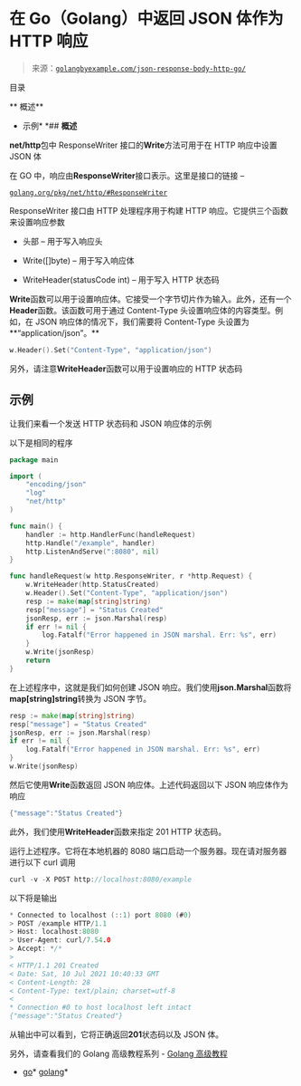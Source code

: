 <!--yml

类别：未分类

日期：2024-10-13 06:39:02

-->

# 在 Go（Golang）中返回 JSON 体作为 HTTP 响应

> 来源：[`golangbyexample.com/json-response-body-http-go/`](https://golangbyexample.com/json-response-body-http-go/)

目录

**   概述**

+   示例*  *## **概述**

**net/http**包中 ResponseWriter 接口的**Write**方法可用于在 HTTP 响应中设置 JSON 体

在 GO 中，响应由**ResponseWriter**接口表示。这里是接口的链接 –

[`golang.org/pkg/net/http/#ResponseWriter`](https://golang.org/pkg/net/http/#ResponseWriter)

ResponseWriter 接口由 HTTP 处理程序用于构建 HTTP 响应。它提供三个函数来设置响应参数

+   头部 – 用于写入响应头

+   Write([]byte) – 用于写入响应体

+   WriteHeader(statusCode int) – 用于写入 HTTP 状态码

**Write**函数可以用于设置响应体。它接受一个字节切片作为输入。此外，还有一个**Header**函数。该函数可用于通过 Content-Type 头设置响应体的内容类型。例如，在 JSON 响应体的情况下，我们需要将 Content-Type 头设置为**“application/json”。**

```go
w.Header().Set("Content-Type", "application/json")
```

另外，请注意**WriteHeader**函数可以用于设置响应的 HTTP 状态码

## **示例**

让我们来看一个发送 HTTP 状态码和 JSON 响应体的示例

以下是相同的程序

```go
package main

import (
	"encoding/json"
	"log"
	"net/http"
)

func main() {
	handler := http.HandlerFunc(handleRequest)
	http.Handle("/example", handler)
	http.ListenAndServe(":8080", nil)
}

func handleRequest(w http.ResponseWriter, r *http.Request) {
	w.WriteHeader(http.StatusCreated)
	w.Header().Set("Content-Type", "application/json")
	resp := make(map[string]string)
	resp["message"] = "Status Created"
	jsonResp, err := json.Marshal(resp)
	if err != nil {
		log.Fatalf("Error happened in JSON marshal. Err: %s", err)
	}
	w.Write(jsonResp)
	return
}
```

在上述程序中，这就是我们如何创建 JSON 响应。我们使用**json.Marshal**函数将**map[string]string**转换为 JSON 字节。

```go
resp := make(map[string]string)
resp["message"] = "Status Created"
jsonResp, err := json.Marshal(resp)
if err != nil {
	log.Fatalf("Error happened in JSON marshal. Err: %s", err)
}
w.Write(jsonResp)
```

然后它使用**Write**函数返回 JSON 响应体。上述代码返回以下 JSON 响应体作为响应

```go
{"message":"Status Created"}
```

此外，我们使用**WriteHeader**函数来指定 201 HTTP 状态码。

运行上述程序。它将在本地机器的 8080 端口启动一个服务器。现在请对服务器进行以下 curl 调用

```go
curl -v -X POST http://localhost:8080/example
```

以下将是输出

```go
* Connected to localhost (::1) port 8080 (#0)
> POST /example HTTP/1.1
> Host: localhost:8080
> User-Agent: curl/7.54.0
> Accept: */*
> 
< HTTP/1.1 201 Created
< Date: Sat, 10 Jul 2021 10:40:33 GMT
< Content-Length: 28
< Content-Type: text/plain; charset=utf-8
< 
* Connection #0 to host localhost left intact
{"message":"Status Created"}
```

从输出中可以看到，它将正确返回**201**状态码以及 JSON 体。

另外，请查看我们的 Golang 高级教程系列 - [Golang 高级教程](https://golangbyexample.com/golang-comprehensive-tutorial/)

+   [go](https://golangbyexample.com/tag/go/)*   [golang](https://golangbyexample.com/tag/golang/)*
